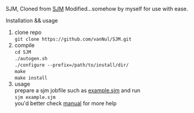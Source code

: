 SJM, Cloned from [SJM](https://github.com/StanfordBioinformatics/SJM) 
Modified...somehow by myself for use with ease. 

Installation && usage 
1. clone repo  
   `git clone https://github.com/vanNul/SJM.git`
2. compile  
   `cd SJM`  
   `./autogen.sh`  
   `./configure --prefix=/path/to/install/dir/`  
   `make`  
   `make install`  
3. usage  
   prepare a sjm jobfile such as [example.sjm](https://github.com/vanNul/SJM/tree/master/doc/example.sjm) and run  
   `sjm example.sjm`  
   you'd better check [manual](https://github.com/vanNul/SJM/tree/master/doc/MANUAL.txt) for more help 

